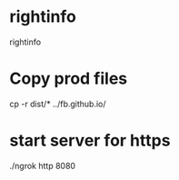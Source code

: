 # rightinfo
rightinfo

# Copy prod files
cp -r dist/* ../fb.github.io/

# start server for https
./ngrok http 8080
